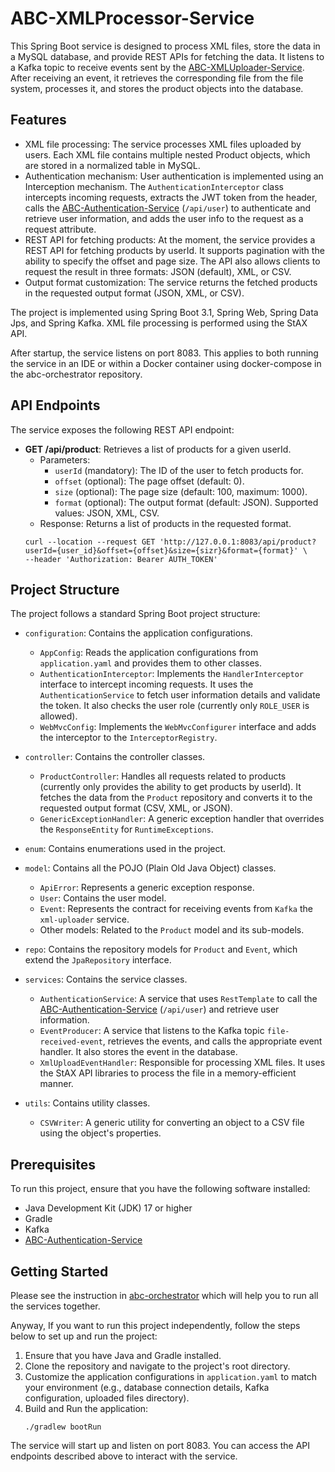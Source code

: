 # ABC-XMLProcessor-Service

This Spring Boot service is designed to process XML files, store the data in a MySQL database, and provide REST APIs for fetching the data. It listens to a Kafka topic to receive events sent by the [ABC-XMLUploader-Service](https://github.com/fargholamian/ABC-XMLUploader-Service). After receiving an event, it retrieves the corresponding file from the file system, processes it, and stores the product objects into the database.

## Features

- XML file processing: The service processes XML files uploaded by users. Each XML file contains multiple nested Product objects, which are stored in a normalized table in MySQL.
- Authentication mechanism: User authentication is implemented using an Interception mechanism. The `AuthenticationInterceptor` class intercepts incoming requests, extracts the JWT token from the header, calls the [ABC-Authentication-Service](https://github.com/fargholamian/ABC-Authentication-Service) (`/api/user`) to authenticate and retrieve user information, and adds the user info to the request as a request attribute.
- REST API for fetching products: At the moment, the service provides a REST API for fetching products by userId. It supports pagination with the ability to specify the offset and page size. The API also allows clients to request the result in three formats: JSON (default), XML, or CSV.
- Output format customization: The service returns the fetched products in the requested output format (JSON, XML, or CSV).


The project is implemented using Spring Boot 3.1, Spring Web, Spring Data Jps, and Spring Kafka. XML file processing is performed using the StAX API.

After startup, the service listens on port 8083. This applies to both running the service in an IDE or within a Docker container using docker-compose in the abc-orchestrator repository.

## API Endpoints

The service exposes the following REST API endpoint:

- **GET /api/product**: Retrieves a list of products for a given userId.
    - Parameters:
        - `userId` (mandatory): The ID of the user to fetch products for.
        - `offset` (optional): The page offset (default: 0).
        - `size` (optional): The page size (default: 100, maximum: 1000).
        - `format` (optional): The output format (default: JSON). Supported values: JSON, XML, CSV.
    - Response: Returns a list of products in the requested format.
    ```
    curl --location --request GET 'http://127.0.0.1:8083/api/product?userId={user_id}&offset={offset}&size={sizr}&format={format}' \
    --header 'Authorization: Bearer AUTH_TOKEN'
    ```

## Project Structure

The project follows a standard Spring Boot project structure:

- `configuration`: Contains the application configurations.
    - `AppConfig`: Reads the application configurations from `application.yaml` and provides them to other classes.
    - `AuthenticationInterceptor`: Implements the `HandlerInterceptor` interface to intercept incoming requests. It uses the `AuthenticationService` to fetch user information details and validate the token. It also checks the user role (currently only `ROLE_USER` is allowed).
    - `WebMvcConfig`: Implements the `WebMvcConfigurer` interface and adds the interceptor to the `InterceptorRegistry`.
- `controller`: Contains the controller classes.
    - `ProductController`: Handles all requests related to products (currently only provides the ability to get products by userId). It fetches the data from the `Product` repository and converts it to the requested output format (CSV, XML, or JSON).
    - `GenericExceptionHandler`: A generic exception handler that overrides the `ResponseEntity` for `RuntimeExceptions`.
- `enum`: Contains enumerations used in the project.
- `model`: Contains all the POJO (Plain Old Java Object) classes.
    - `ApiError`: Represents a generic exception response.
    - `User`: Contains the user model.
    - `Event`: Represents the contract for receiving events from `Kafka` the `xml-uploader` service.
    - Other models: Related to the `Product` model and its sub-models.
- `repo`: Contains the repository models for `Product` and `Event`, which extend the `JpaRepository` interface.

- `services`: Contains the service classes.
    - `AuthenticationService`: A service that uses `RestTemplate` to call the [ABC-Authentication-Service](https://github.com/fargholamian/ABC-Authentication-Service) (`/api/user`) and retrieve user information.
    - `EventProducer`: A service that listens to the Kafka topic `file-received-event`, retrieves the events, and calls the appropriate event handler. It also stores the event in the database.
    - `XmlUploadEventHandler`: Responsible for processing XML files. It uses the StAX API libraries to process the file in a memory-efficient manner.
- `utils`: Contains utility classes.
    - `CSVWriter`: A generic utility for converting an object to a CSV file using the object's properties.


## Prerequisites

To run this project, ensure that you have the following software installed:

- Java Development Kit (JDK) 17 or higher
- Gradle
- Kafka
- [ABC-Authentication-Service](https://github.com/fargholamian/ABC-Authentication-Service)

## Getting Started

Please see the instruction in [abc-orchestrator](https://github.com/fargholamian/abc-orchestrator) which will help you to run all the services together.

Anyway, If you want to run this project independently, follow the steps below to set up and run the project:


1. Ensure that you have Java and Gradle installed.
2. Clone the repository and navigate to the project's root directory.
3. Customize the application configurations in `application.yaml` to match your environment (e.g., database connection details, Kafka configuration, uploaded files directory).
4. Build and Run the application:
   ```
   ./gradlew bootRun
   ```

The service will start up and listen on port 8083. You can access the API endpoints described above to interact with the service.
